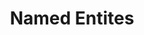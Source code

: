 ---
title: "Named Entites"

categories: ['']

tags: ['Named', 'Entites']

arwords: 'أسماء الأعالم والكائنات'

arexps: []

enwords: ['Named Entites']

enexps: []

arlexicons: 'أ'

enlexicons: 'N'

authors: ['Ruqayya Roshdy']

translators: ['']

citations: 'مقدمة في حوسبة اللغة العربية'

sources: 'مركز الملك عبدالله بن عبدالعزيز الدولي لخدمة اللغة العربية'

slug: ""
---
